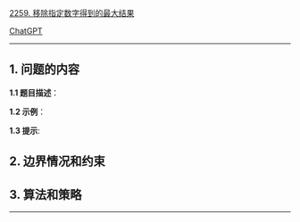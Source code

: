 [2259. 移除指定数字得到的最大结果](https://leetcode.cn/problems/remove-digit-from-number-to-maximize-result)

[ChatGPT](chat.openai.com)

---

## 1. 问题的内容
**1.1 题目描述**：

**1.2 示例**：

**1.3 提示**:

## 2. 边界情况和约束


## 3. 算法和策略

---

